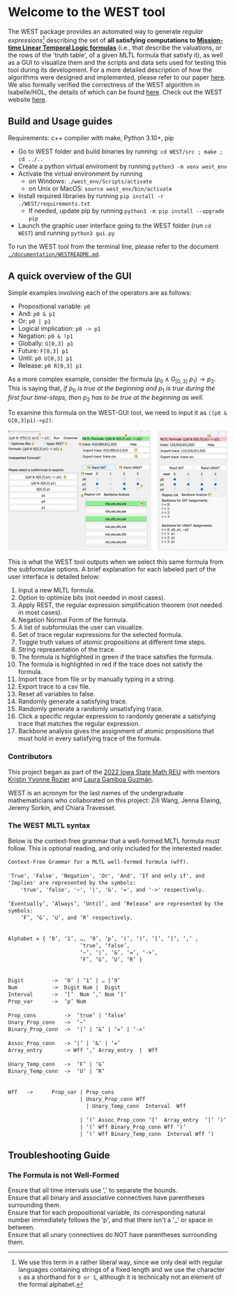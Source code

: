 # Welcome to the WEST tool
The WEST package provides an automated way to generate *regular expressions*[^1] describing the set of **all satisfying computations to [Mission-time Linear Temporal Logic formulas](https://link.springer.com/chapter/10.1007/978-3-030-25543-5_1#Sec2)** (i.e., that describe the valuations, or the rows of the 'truth table', of a given MLTL formula that satisfy it), as well as a GUI to visualize them and the scripts and data sets used for testing this tool during its development. For a more detailed description of how the algorithms were designed and implemented, please refer to our paper [here](https://temporallogic.org/research/WEST/WEST_extended.pdf). We also formally verified the correctness of the WEST algorithm in Isabelle/HOL, the details of which can be found [here](https://arxiv.org/abs/2501.17444). Check out the WEST website [here](https://west.temporallogic.org/).


## Build and Usage guides

Requirements: c++ compiler with make, Python 3.10+, pip
+ Go to WEST folder and build binaries by running: `cd WEST/src ; make ; cd ../..`
+ Create a python virtual enviroment by running 
`python3 -m venv west_env`
+ Activate the virtual environment by running
    + on Windows: `./west_env/Scripts/activate`
    + on Unix or MacOS: `source west_env/bin/activate`
+ Install required libraries by running `pip install -r ./WEST/requirements.txt`
    + If needed, update pip by running `python3 -m pip install --upgrade pip`
+ Launch the graphic user interface going to the WEST folder (run `cd WEST`) and running `python3 gui.py`

To run the WEST tool from the terminal line, please refer to the document [`./documentation/WESTREADME.md`](https://github.com/zwang271/WEST/blob/master/documentation/WESTREADME.md).

## A quick overview of the GUI
Simple examples involving each of the operators are as follows:
+ Propositional variable: `p0`
+ And: `p0 & p1`
+ Or: `p0 | p1`
+ Logical implication: `p0 -> p1`
+ Negation: `p0 & !p1`
+ Globally: `G[0,3] p1`
+ Future: `F[0,3] p1`
+ Until: `p0 U[0,3] p1`
+ Release: `p0 R[0,3] p1`

As a more complex example, consider the formula $(p_0 \wedge G_{[0,3]}\ p_1) \to p_2$. This is saying that, *if* $p_0$ *is true at the beginning and* $p_1$ *is true during the first four time-steps, then* $p_2$ *has to be true at the beginning as well.* 

To examine this formula on the WEST-GUI tool, we need to input it as `((p0 & G[0,3]p1)->p2)`.

![Input Example GUI](https://github.com/zwang271/WEST/blob/master/documentation/west_gui.png)

This is what the WEST tool outputs when we select this same formula from the subformulae options.
A brief explanation for each labeled part of the user interface is detailed below: 
1. Input a new MLTL formula.
2. Option to optimize bits (not needed in most cases).
3. Apply REST, the regular expression simplification theorem (not needed in most cases).
4. Negation Normal Form of the formula.
5. A list of subformulas the user can visualize.
6. Set of trace regular expressions for the selected formula.
7. Toggle truth values of atomic propositions at different time steps.
8. String representation of the trace.
9. The formula is highlighted in green if the trace satisfies the formula.
10. The formula is highlighted in red if the trace does not satisfy the formula.
11. Import trace from file or by manually typing in a string.
12. Export trace to a csv file.
13. Reset all variables to false.
14. Randomly generate a satisfying trace.
15. Randomly generate a randomly unsatisfying trace.
16. Click a specific regular expression to randomly generate a satisfying trace that matches the regular expression.
17. Backbone analysis gives the assignment of atomic propositions that must hold in every satisfying
trace of the formula. 

### Contributors
This project began as part of the [2022 Iowa State Math REU](https://reu.math.iastate.edu/projects.html#ROZIER) with mentors [Kristin Yvonne Rozier](https://www.aere.iastate.edu/kyrozier/) and [Laura Gamboa Guzmán](https://sites.google.com/view/lpgamboa/home).

WEST is an acronym for the last names of the undergraduate mathematicians who collaborated on this project: Zili Wang, Jenna Elwing, Jeremy Sorkin, and Chiara Travesset.

[^1]: We use this term in a rather liberal way, since we only deal with regular languages containing strings of a fixed length and we use the character `s` as a shorthand for `0 or 1`, although it is technically not an element of the formal alphabet. 


### The WEST MLTL syntax

Below is the context-free grammar that a well-formed MLTL formula must follow. This is optional reading, and only included for the interested reader.
```
Context-Free Grammar for a MLTL well-formed formula (wff).

'True', 'False', 'Negation', 'Or', 'And', 'If and only if', and 'Implies' are represented by the symbols:
    'true', 'false', '~', '|', '&', '=', and '->' respectively.
    
‘Eventually’, ‘Always’, ‘Until’, and ‘Release’ are represented by the symbols:
    ‘F’, ‘G’, ‘U’, and ‘R’ respectively.


Alphabet = { ‘0’, ‘1’, …, ‘9’, ‘p’, ‘(‘, ‘)’, ‘[’, ‘]’, ‘,’ ,
                       ‘true’, ‘false’,                
                       ‘~’, ‘|’, ‘&’, ‘=’, ‘->’, 
                       ‘F’, ‘G’, ‘U’, ‘R’ }


Digit         ->  ‘0’ | ‘1’ | … |’9’
Num           ->  Digit Num |  Digit
Interval      ->  ‘[’  Num ‘,’ Num ‘]’  
Prop_var      ->  ‘p’ Num

Prop_cons         ->  ‘true’ | ‘false’
Unary_Prop_conn   ->  ‘~’
Binary_Prop_conn  ->  ‘|’ | ‘&’ | ‘=’ | ‘->’

Assoc_Prop_conn   -> ‘|’ | ‘&’ | ‘=’
Array_entry       -> Wff ‘,’ Array_entry  |  Wff 

Unary_Temp_conn   ->  ‘F’ | ‘G’
Binary_Temp_conn  ->  ‘U’ | ‘R’


Wff   ->      Prop_var | Prop_cons
                       | Unary_Prop_conn Wff
	                     | Unary_Temp_conn  Interval  Wff
	            
                       | ‘(‘ Assoc_Prop_conn ‘[‘  Array_entry  ‘]’ ‘)’
                       | ‘(‘ Wff Binary_Prop_conn Wff ‘)’
                       | ‘(‘ Wff Binary_Temp_conn  Interval Wff ‘)    

```

## Troubleshooting Guide

### The Formula is not Well-Formed
Ensure that all time intervals use ',' to separate the bounds.  <br />
Ensure that all binary and associative connectives have parentheses surrounding them.  <br />
Ensure that for each propositional variable, its corresponding natural number immediately follows the 'p', and that there isn't a '_' or space in between.  <br />
Ensure that all unary connectives do NOT have parentheses surrounding them.

